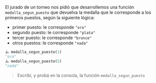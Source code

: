 El jurado de un torneo nos pidió que desarrollemos una función `medalla_segun_puesto` que devuelva la medalla que le corresponde a los primeros puestos, según la siguiente lógica:

* primer puesto: le corresponde `"oro"`
* segundo puesto: le corresponde `"plata"`
* tercer puesto: le corresponde `"bronce"`
* otros puestos: le corresponde `"nada"`

```python
ム medalla_segun_puesto(1)
"oro"
ム medalla_segun_puesto(5)
"nada"
```

> Escribí, y probá en la consola, la función `medalla_segun_puesto`

